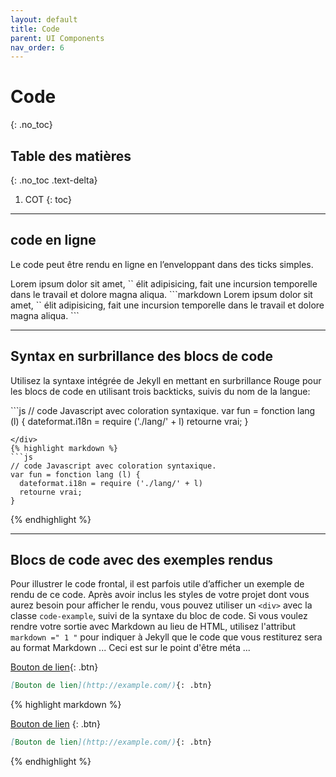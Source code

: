 ```yaml
---
layout: default
title: Code
parent: UI Components
nav_order: 6
---
```


# Code
{: .no_toc}

## Table des matières
{: .no_toc .text-delta}

1. COT
{: toc}

---

## code en ligne

Le code peut être rendu en ligne en l’enveloppant dans des ticks simples.

<div class = "exemple de code" markdown = "1">
Lorem ipsum dolor sit amet, `<extrait de code en ligne>` élit adipisicing, fait une incursion temporelle dans le travail et dolore magna aliqua.
</ div>
```markdown
Lorem ipsum dolor sit amet, `<extrait de code en ligne>` élit adipisicing, fait une incursion temporelle dans le travail et dolore magna aliqua.
```

---

## Syntax en surbrillance des blocs de code

Utilisez la syntaxe intégrée de Jekyll en mettant en surbrillance Rouge pour les blocs de code en utilisant trois backticks, suivis du nom de la langue:

<div class = "exemple de code" markdown = "1">
```js
// code Javascript avec coloration syntaxique.
var fun = fonction lang (l) {
  dateformat.i18n = require ('./lang/' + l)
  retourne vrai;
}

```
</div>
{% highlight markdown %}
```js
// code Javascript avec coloration syntaxique.
var fun = fonction lang (l) {
  dateformat.i18n = require ('./lang/' + l)
  retourne vrai;
}
```
{% endhighlight %}

---

## Blocs de code avec des exemples rendus

Pour illustrer le code frontal, il est parfois utile d’afficher un exemple de rendu de ce code. Après avoir inclus les styles de votre projet dont vous aurez besoin pour afficher le rendu, vous pouvez utiliser un `<div>` avec la classe `code-example`, suivi de la syntaxe du bloc de code. Si vous voulez rendre votre sortie avec Markdown au lieu de HTML, utilisez l'attribut `markdown =" 1 "` pour indiquer à Jekyll que le code que vous restiturez sera au format Markdown ... Ceci est sur le point d'être méta ...

<div class = "exemple de code" markdown = "1">

<div class = "exemple de code" markdown = "1">

[Bouton de lien](http://example.com/){: .btn}

</div>

```markdown
[Bouton de lien](http://example.com/){: .btn}
```

</div>
{% highlight markdown %}
<div class = "exemple de code" markdown = "1">

[Bouton de lien](http://example.com/) {: .btn}

</div>

```markdown
[Bouton de lien](http://example.com/){: .btn}
```

{% endhighlight %}
